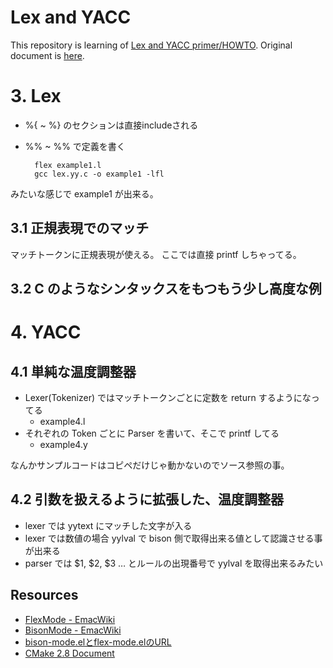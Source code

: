 # Lex and YACC 

This repository is learning of [Lex and YACC primer/HOWTO](http://archive.linux.or.jp/JF/JFdocs/Lex-YACC-HOWTO.html).
Original document is [here](http://ds9a.nl/lex-yacc/).

# 3. Lex 

* %{ ~ %} のセクションは直接includeされる
* %% ~ %% で定義を書く

        flex example1.l
        gcc lex.yy.c -o example1 -lfl

みたいな感じで example1 が出来る。

## 3.1 正規表現でのマッチ

マッチトークンに正規表現が使える。
ここでは直接 printf しちゃってる。

## 3.2 C のようなシンタックスをもつもう少し高度な例

# 4. YACC

## 4.1 単純な温度調整器

 * Lexer(Tokenizer) ではマッチトークンごとに定数を return するようになってる
   * example4.l
 * それぞれの Token ごとに Parser を書いて、そこで printf してる
   * example4.y

なんかサンプルコードはコピペだけじゃ動かないのでソース参照の事。

## 4.2 引数を扱えるように拡張した、温度調整器

 * lexer では yytext にマッチした文字が入る
 * lexer では数値の場合 yylval で bison 側で取得出来る値として認識させる事が出来る
 * parser では $1, $2, $3 … とルールの出現番号で yylval を取得出来るみたい 

## Resources

 * [FlexMode - EmacWiki](http://www.emacswiki.org/emacs/FlexMode)
 * [BisonMode - EmacWiki](http://www.emacswiki.org/emacs/BisonMode)
 * [bison-mode.elとflex-mode.elのURL](http://memo.udp.jp/2011/07/10/bison-mode-el-flex-mode-el-url/)
 * [CMake 2.8 Document](http://www.cmake.org/cmake/help/cmake-2-8-docs.html)